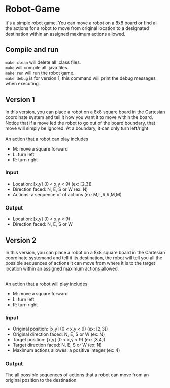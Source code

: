 # Robot-Game
It's a simple robot game. You can move a robot on a 8x8 board or find all the actions for a robot to move from original location to a designated destination within an assigned maximum actions allowed.

## Compile and run
`make clean` will delete all .class files.<br />
`make` will compile all .java files.<br />
`make run` will run the robot game.<br />
`make debug` is for version 1, this command will print the debug messages when executing.<br />

## Version 1
In this version, you can place a robot on a 8x8 square board in the Cartesian coordinate system and tell it how you want it to move within the board. Notice that if a move led the robot to go out of the board boundary, that move will simply be ignored. At a boundary, it can only turn left/right.<br /><br />
An action that a robot can play includes
- M: move a square forward
- L: turn left
- R: turn right

### Input
- Location: [x,y] (0 < x,y < 9) (ex: [2,3])<br />
- Direction faced: N, E, S or W (ex: N)<br />
- Actions: a sequence of of actions (ex: M,L,R,R,M,M)

### Output
- Location: [x,y] (0 < x,y < 9)<br />
- Direction faced: N, E, S or W<br />

## Version 2
In this version, you can place a robot on a 8x8 square board in the Cartesian coordinate systemand and tell it its destination, the robot will tell you all the possible sequences of actions it can move from where it is to the target location within an assigned maximum actions allowed.<br /><br />

An action that a robot will play includes
- M: move a square forward
- L: turn left
- R: turn right

### Input
- Original position: [x,y] (0 < x,y < 9) (ex: [2,3])<br />
- Original direction faced: N, E, S or W (ex: N)<br />
- Target position: [x,y] (0 < x,y < 9) (ex: [3,4])<br />
- Target direction faced: N, E, S or W (ex: N)<br />
- Maximum actions allowes: a positive integer (ex: 4)

### Output
The all possible sequences of actions that a robot can move from an original position to the destination.
